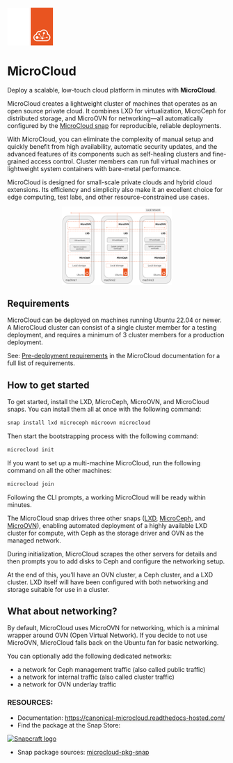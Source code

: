 <p align="left">
    <img alt="MicroCloud logo" width="10%" src="doc/images/microcloud_logo_dark.svg#gh-dark-mode-only">
    <img alt="MicroCloud logo" width="10%" src="doc/images/microcloud_logo_light.svg#gh-light-mode-only">
</p>

# **MicroCloud**

Deploy a scalable, low-touch cloud platform in minutes with **MicroCloud**.

MicroCloud creates a lightweight cluster of machines that operates as an open source private cloud. It combines LXD for virtualization, MicroCeph for distributed storage, and MicroOVN for networking—all automatically configured by the [MicroCloud snap](https://snapcraft.io/microcloud) for reproducible, reliable deployments.

With MicroCloud, you can eliminate the complexity of manual setup and quickly benefit from high availability, automatic security updates, and the advanced features of its components such as self-healing clusters and fine-grained access control. Cluster members can run full virtual machines or lightweight system containers with bare-metal performance.

MicroCloud is designed for small-scale private clouds and hybrid cloud extensions. Its efficiency and simplicity also make it an excellent choice for edge computing, test labs, and other resource-constrained use cases.

<div style="display: flex; justify-content: center;">
  <img alt="MicroCloud basic architecture" width="50%"  src="doc/images/microcloud_basic_architecture.svg">
</div>

## **Requirements**

MicroCloud can be deployed on machines running Ubuntu 22.04 or newer. A MicroCloud cluster can consist of a single cluster member for a testing deployment, and requires a minimum of 3 cluster members for a production deployment.

See: [Pre-deployment requirements](https://canonical-microcloud.readthedocs-hosted.com/en/latest/microcloud/how-to/install/#pre-deployment-requirements) in the MicroCloud documentation for a full list of requirements.


## **How to get started**

To get started, install the LXD, MicroCeph, MicroOVN, and MicroCloud snaps. You can install them all at once with the following command:

```sh
snap install lxd microceph microovn microcloud
```

Then start the bootstrapping process with the following command:

```sh
microcloud init
```

If you want to set up a multi-machine MicroCloud, run the following command on all the other machines:

```sh
microcloud join
```

Following the CLI prompts, a working MicroCloud will be ready within minutes.

The MicroCloud snap drives three other snaps ([LXD](https://canonical-microcloud.readthedocs-hosted.com/en/latest/lxd/), [MicroCeph](https://canonical-microcloud.readthedocs-hosted.com/en/latest/microceph/), and [MicroOVN](https://canonical-microcloud.readthedocs-hosted.com/en/latest/microovn/)), enabling automated deployment of a highly available LXD cluster for compute, with Ceph as the storage driver and OVN as the managed network.

During initialization, MicroCloud scrapes the other servers for details and then prompts you to add disks to Ceph and configure the networking setup.

At the end of this, you’ll have an OVN cluster, a Ceph cluster, and a LXD cluster. LXD itself will have been configured with both networking and storage suitable for use in a cluster.

## **What about networking?**

By default, MicroCloud uses MicroOVN for networking, which is a minimal wrapper around OVN (Open Virtual Network).
If you decide to not use MicroOVN, MicroCloud falls back on the Ubuntu fan for basic networking.

You can optionally add the following dedicated networks:
  - a network for Ceph management traffic (also called public traffic)
  - a network for internal traffic (also called cluster traffic)
  - a network for OVN underlay traffic

### **RESOURCES:**

- Documentation: https://canonical-microcloud.readthedocs-hosted.com/
- Find the package at the Snap Store:

 [![Snapcraft logo](https://dashboard.snapcraft.io/site_media/appmedia/2018/04/Snapcraft-logo-bird.png)](https://snapcraft.io/microcloud)

- Snap package sources: [microcloud-pkg-snap](https://github.com/canonical/microcloud-pkg-snap)

